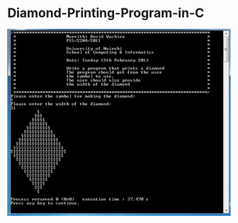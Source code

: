 # Diamond-Printing-Program-in-C

![Diamond-Printing-Program-in-C Photo](https://github.com/dwachira/Diamond-Printing-Program-in-C/blob/master/Diamond%20Program%20in%20C%20-%20Screenshot.png?raw=true)

